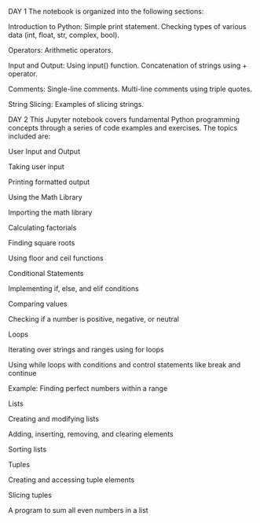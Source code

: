 DAY 1
The notebook is organized into the following sections:

Introduction to Python:
Simple print statement.
Checking types of various data (int, float, str, complex, bool).

Operators:
Arithmetic operators.

Input and Output:
Using input() function.
Concatenation of strings using + operator.

Comments:
Single-line comments.
Multi-line comments using triple quotes.

String Slicing:
Examples of slicing strings.


DAY 2
This Jupyter notebook covers fundamental Python programming concepts through a series of code examples and exercises. The topics included are:

User Input and Output

Taking user input

Printing formatted output

Using the Math Library

Importing the math library

Calculating factorials

Finding square roots

Using floor and ceil functions

Conditional Statements

Implementing if, else, and elif conditions

Comparing values

Checking if a number is positive, negative, or neutral

Loops

Iterating over strings and ranges using for loops

Using while loops with conditions and control statements like break and continue

Example: Finding perfect numbers within a range

Lists

Creating and modifying lists

Adding, inserting, removing, and clearing elements

Sorting lists

Tuples

Creating and accessing tuple elements

Slicing tuples

A program to sum all even numbers in a list

